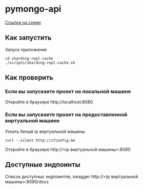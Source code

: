 # pymongo-api

[Ссылка на схему](https://viewer.diagrams.net/?tags=%7B%7D&lightbox=1&highlight=0000ff&edit=_blank&layers=1&nav=1&title=sprint_2_tasks.drawio#R%3Cmxfile%20pages%3D%226%22%3E%3Cdiagram%20name%3D%22Page-1%22%20id%3D%22-H_mtQnk-PTXWXPvYvuk%22%3EzVZdb5tAEPw1PKYKdzaxH%2BuPpA%2BxWsmJmj5VF9jCtcCiY7Ehv76HWQyEVrSVFVVC8u3c3K52ZjnsyHVS3hmVRTsMIHbEdVA6cuMI4bqzmf2pkapBvJvrBgiNDpjUAXv9Agy2tEIHkA%2BIhBiTzoagj2kKPg0wZQweh7RvGA%2BrZiqEEbD3VTxGP%2BuAorYvb9ltfAAdRlx6IW6ajUS1ZO4kj1SAxx4kt47wHCFL5ciVU2PDR64NIk3SWnJSriGuxW91bere%2FnuCc%2B8GUrpQzpf3Qu7w4TF%2FuJ19Xbq0OOjHK9EUOqi4YNl3mIa4WbFyVLV2WBGzeulXsU4DMNKWP0aaYJ8pv9442jG0WERJbCPXLp%2BxsMzg%2FvkMKP9HaGr0Y0E2DTCeN8Pnzk8tve6cxTiAISh70J8p0elxB5gAmcrGnGbu8YTwKyIWHB%2B7gWspUX%2FUGFM84uE5819ZZLns0mVNlSNTsyqpbb1SmR4ZaxqX2IoJS9%2FSHfnaneXYHVf8wh7v%2F7ZnNrIAAnvzcYiGIgwxVfG2Q1edSbbOquPcI2ZszXcgqvgaVwXh0DgoNT311l%2FqVO%2FmHG1KznwKqjZIrWhP%2FaB3qg67Y6docO4TGG1VB8Pgbycnx8L4MD3OpEwINH2X1WJeZg4NxIr0Yfg9erOhOnEnvkOcr%2FcPQG5%2FAg%3D%3D%3C%2Fdiagram%3E%3Cdiagram%20id%3D%22GL4-EUbbZFFcu53pu5Go%22%20name%3D%22%D0%A1%D1%85%D0%B5%D0%BC%D0%B0%20%E2%80%94%201%22%3E3Vhbc6IwFP41PtoBAoqPXXXtzLYz7nRm2z51IoTLNhImxAv99ZtAIgEs9mKrXTtTPV9ODuQ7tyQ9MF5uZxSm0Q3xEe5Zhr%2FtgUnPskwwcvmXQPIScc1RCYQ09qVSBdzGz0iChkRXsY%2BymiIjBLM4rYMeSRLksRoGKSWbulpAcP2pKQxRC7j1IG6jd7HPIrkKa1jhVygOI%2FVkcyDXt4RKWa4ki6BPNhoEpj0wpoSw8tdyO0ZYkKd4Kef9fGF092IUJew1E%2B78a3xFF8aKjYJneDP%2FZd15fWklY7laMPL5%2BqVIKItISBKIpxX6g5JV4iNh1eBSpXNNSMpBk4N%2FEWO5dCZcMcKhiC2xHEXbmN2L6ReOlB60kclWWi6EXBPmiMZLxBBVWMJorhkS4oM%2BVpkqJGWrzZyKLEhDxDroksEsONImSr5niPC3ozlXoAhDFq%2FrMQRlKIY7vd3UOYn5q1iGTBvgypiRSQNso24iIyvqITlL93nb0IVhuc7QtMv%2Fw7pdt2G3JKBll%2F%2FQlldBRYS9IdpA%2BbQ1xCtJTZovSRKSPkzjViRWcSZCYxPFDN2m0BOjG15s6jH1ok%2FXiDK07fSWIkvoa%2BxYip1NlfimyuZIS%2FqB8bKDaxR28JURZ9p%2F%2FjObhNP7LP89mCezft%2F%2BNtl57EwsA%2FxwJh7MWNVHjpeyH%2FKocxKPnq93zFN5ZwIxhtn9%2BCF9Mi%2Fn4PpxlGen7Yamlm1V7h3Kt5o%2FK%2FeezKNgdCqPdr221nGKfpM9creJjcSHek4QYzwmmNBiLvAhcgOP4xmj5AlpIwPPRYvgWF2qvjewh1%2FYpTpLrEYy3%2BtSv51N58%2Bu1WDX%2Bco9QGeJbLJrfUN27bNj12pvSYsC4Xewa7yZ3cARfwInCdPw8rOX9eLzOTE9AK9kvXnqOFqfbcfu2ffZC8e19V5r8nMVONBtC6l5aH1%2FC7YGJ%2BvB%2B0%2BXg0ZggWaafvJxUhHyPydvs2R%2BafJ2RpfGukeSIA6z9XH3U4HrIW9vT1q4ju10JtPrCXacOsGnP%2FW3o7pdLhP%2FUlxucikhiSiPPsyiHc8apwKfQ8brT1IgllGFrLrQtFrl9XucSVTzPlgQVaE4WBA1nzt7XK6wD9ZNx2jk9Huv95qx64yOVYC5WN1Ml%2BrV%2FT6Y%2FgM%3D%3C%2Fdiagram%3E%3Cdiagram%20id%3D%22K1dD-ALIAyTq-ja_hCuF%22%20name%3D%22%D0%A1%D1%85%D0%B5%D0%BC%D0%B0%20%E2%80%94%202%22%3E7VrbcpswEP0aPzoD4mL8mLpO0k7byTRt0vYlo4AMNBh5ZPlCvr7CSEEgsJ0GYpuJ%2FWDrIC1w9uyuJOgZo%2Bn6ksBZ8BV7KOoBzVv3jI89AHQDmOwnRZIMGQzsDPBJ6PFOOXATPiEOahxdhB6aFzpSjCMazoqgi%2BMYubSAQULwqthtgqPiWWfQRwpw48JIRe9CjwYZ6oBBjl%2Bh0A%2FEmXV7mB2ZQtGZ38k8gB5eSZAx7hkjgjHN%2Fk3XIxSl5AlesnEXNUefL4ygmO4zgJ7favfnAQru%2Fc9%2Fnn7Gy2%2FE7gN%2BbTQRN4w8dv%2B8iQkNsI9jGI1z9APBi9hDqVWNtfI%2BXzCeMVBn4F9EacKdCRcUMyig04gfReuQ%2FkqHn1m89Vs68nHNLW8aidS4RiScIoqIwGJKEm7IBAL4vQE0QxdAbnDTSuRW2aRKqhAdJD6iW5h0sn4pfdJA7opLhNlZSMI6EBRBGi6L8oJcpf5zv%2Beh1zhklwI0HlHG0MqG8HgyLK1oYo4XxEV8lCyHXYaGJUPZHSuG2B%2FpfnJoo7YXKM%2FIzraE0YJzMUumOPZxH85CRZW55lK3roKQopsZdNOjK5Z4ivqqdeISEYrWW90j2DEGBXaAYGeVJwFdRHYgJQBbq%2FdogcItfI2XP0a6Pr768i25uDXvPjxdJOjAkSrFaR61NZEqRWUhJnfEY63XMkXvDr2dITpsOkRf5VDjkA7VO%2BFQ3T6UR8nUffS%2BX84%2BLX4g5%2Fp74t06oK%2Bfukd3lcz2PWo0Xkb39ei2y5aK1KZEze%2BZ29JJw6vK1CSMohGOMNmMNTyInInL8Dkl%2BBFJR2zXQQ%2BTpgqbVihs5lsWtm1ZWeKYzZSJpwbT8ZOrm0VyrYOTK5ZRZXbV2cTxs2scH7uns3zKM76p63LO77O1kuY0ulZqrr5rR1UNdOvkCnzB1VK1b7zAgxOt8GIKWU6Q6uz8%2BBOktU%2BCFCJ%2BkwQJQE1x78Mt%2FGov5ndipd8UxzGV8OxTyfvm007Zt809C5PZGu%2Fq7grn%2FaHLvDsH592s493tMO8DcHDerWreQafyTHkCfAR5pqZ6gk7lGYX3w%2BeZQR3vXcozZd6PIM%2BoG0LZbLFTeaY8j6zMM1XzyPZ4r9kkMjqVZxTeq%2FLMm%2FIuNgtV3ruUZ8q8V%2BaZt%2BVdV3hX%2BEaxd56%2B4MBaMY7TrQYPzoPnBapEdopfQ0oRiTcI0HJKxUsNQNmq%2BJ99h1pn7N4%2F4PTu3BaQfGJVpH6BvfIxu2kXn47b5SXyvo%2FZlZguG2r7Mbu6Aj9tJR2NQEp%2BHQ7PnEFDGqmw1bZM1A2Dd5m0IJOB0ZxMqmy1LRN1f%2BNdJg3IBJSziTU8ExXoxS92lbNJha22ZaJux7zLpA2ZsEJhgYZkUmGrbZmou0fvMmlBJmmhaEomVbbalom66eLieBL68yVR9PKap3QTx0Vu5VO6B8cyra2uf8Fqs7S0aPPVUtbMXzDP%2FJG%2Fpm%2BM%2FwE%3D%3C%2Fdiagram%3E%3Cdiagram%20id%3D%22lS_xx74Zl5_aOEXoPGeE%22%20name%3D%22%D0%A1%D1%85%D0%B5%D0%BC%D0%B0%20%E2%80%94%203%22%3E7Vtbc9o4FP41PMJYkuXLYwPZ7kM7m26mm9KXjmILcGssRogA%2FfXri4wvsilJ7Nh4QmYSdGQdrO98%2BuRzIkZouj585GSz%2Bsxc6o%2Bg5h5GaDaCEADbCv9ElmNiMTWYGJbcc%2BVFmeHe%2B02lUZPWnefSbeFCwZgvvE3R6LAgoI4o2AjnbF%2B8bMH84qduyJIqhnuH%2BKr1wXPFKrFa0Mzsf1NvuUo%2FGRh20rMm6cVyJtsVcdk%2BZ0K3IzTljInk3fowpX4EXopLMu6vmt7TjXEaiEsGfJ3%2FR%2BbfjOkNRIvv8Munnw%2F%2FfhkjebdPxN%2FJGXPqelt5y%2BKY4sDZLnBp5AqM0M1%2B5Ql6vyFO1LsPIx%2FaVmLty%2B6F5%2FtT5jMej0ULjSCNhPat4OwXzfXczExN06IRLBA5uxa%2FQrs6STnvJ8oFPeRMctIfKVtTwY%2FhJWmvIQMgGQht2d5n8QRpkFa5WKbjiKTQ8uQ6Qzl8I4GuBv0fzHa%2Fw4VBbOzNdjPrYb7zxkBBl7oh6WSTcbFiSxYQ%2Fzaz3mT4R7Bk13xibCNR%2F0mFOMoVRHaCFWNCD574Fg2fYNma53pmB%2Bk5bhxzjTvKvXDalKe2IIRAOsIwNUS%2BxtpE006WzGPcOuZbZZ%2B1URaEL6k4A6VchhF%2BZ7nAqU%2BE91Rc1FWBlUPvmBfeyolDyMYFDiFc4saW7bhD5aj8IlQdTTTdNICd%2Fi76tUt%2BEwAUvzHtTtN7OROR1ikVc0TMaFlDxZR2IE85OeoM32qplUTsDDZQpeBZCW2Og68SF6gI%2Bua4ZsGSjcnGe52sNyDGCJk9E2P96lZAjvTzAuebXgHmhSJs9WoB4C4DCgYRUAB7FVHj2iMKOo8o7NcaNZVNKt6itj%2FCsEWPhU1mHy6h1sKpyj4Mx6KPi6Y2tmKWoXe%2BsVkKxmEGyl01%2Beg%2FuEAvgos7B1dNm2Nw4RWCi3oHLug2K3lOgpwJvg4KmUmcDFuNJsONbQb9SlhAp%2BWQF23vb5aDAvs69%2Ff0AbKsj%2BgK9RFfoo8Av6U%2BopqtfUzO4Ks9v26Lox%2B1Opu8KnGPX%2B1s%2BoZ%2B4b6kt4a7Xof745BxtzrHHdfh7gwYdxN2jrtRjTsclM6Un397oDNqeixxH5LOKLh3rzM1KTMclM6Uce%2BBztRk02hQOlN%2BjqzUmarnyNZwT4Os4j4knVFwr9KZt8Ud1OE%2BJJ0p416pM2%2BLu5qVKnjTwP0QHRsKWwELolKDS7arU4KaAzuy3xEhKA9iC9QySNOjQlApVbyk7lAbjD%2FXD%2BQT3B%2FLArmY4ArpT22vPEahG8VjFEY5Rb70GIWypsuOWj43AdUM%2FLqZ1BuClOJq2xPLbIgjFb7apolaMHinSQs0MVFzNKny1TZN1PrGO00aoAksqwm2J%2BkO9OyDe2U1qfDVNk3Ucsw7TdqgSbhRYNgQTSp8tU0TtXr0TpMWaBJtFE3RpMpX2zRRi10OCxbecvvEFb686vS%2F5VCn8r90jxbWcUOn%2FHEptWjzYGnYzL62kcQj%2B%2FILuv0f%3C%2Fdiagram%3E%3Cdiagram%20name%3D%22%D0%A1%D1%85%D0%B5%D0%BC%D0%B0%20%E2%80%94%204%22%20id%3D%22A2keQqWTK92AD725LKQJ%22%3E7Vxbc9o4FP41PMJYvvsx5NJ2Jt1lNzu77b50hC3ArbGoLQjk11e%2BCCxLULdYGEjIDLGOZRnO9%2Bk70pFMz7idr98lcDH7iAMU9XQtWPeMu56uA9tx6L%2FMsiksnmsUhmkSBmWlneEpfEGlUSutyzBAKVeRYByRcMEbfRzHyCecDSYJfuarTXDE33UBp0gwPPkwEq3%2FhQGZFVZXd3b29yicztidge0VZ%2BaQVS6%2FSTqDAX6umIz7nnGbYEyKo%2Fn6FkWZ85hfVv2%2Fhi9O%2FCFafQ3%2BT0d%2FJtHHab9o7OFXLtl%2BhQTFpOWmzfK7kQ1zGAqo%2F8oiTsgMT3EMo%2FuddZjgZRygrFmNlnZ1HjFeUCOgxq%2BIkE1JBrgkmJpmZB6VZ9E6JJ8qx5%2BzpgZWWbpbly3nhQ0rxCTZbC%2FKCpWrsuLusrzErmvoO0ZNmEzRoXpGWTHzUoVgpcvfITxH9O60QoIiSMIVz0JYknm6rbe9dIRD%2BgF1rex4237Hup2jDbTKy%2BIbTPEy8VHZxo4E9KDyoXamnBpymqTTcfj0gGdDw3j%2F6I9fyPKf%2B75hdUkT7XdoUmHGZ44Yh2hSQ7U5bwr%2FF%2FVelp4zCvsPD%2F8mt87j9%2Fu5PiJ9Q%2BSXtJ53JJs45A%2FAfOhDrmC0LO8kwM6D%2BjwLCXpawPyrP9MAwgOYkgR%2FQ7c4wkl%2BtWH7LhpP6JlJGEUVewCRO%2FF%2FubeuUELQuneoG5ZnDSbiZXcyWXh63sUEwGyzSjywHUW%2BdiW%2BtiN612EQrjif29%2BXWYgZTnBM%2BmneWW5oBaAv1rnH2Hl6NM3%2FU2huQPY%2B1PJ3r0fRcLft04%2Bb36Ks3dJd%2F0aQRm%2F94Y9pGK%2F33apGJgoe4RkDo3Aa02Of4o8oOYYZxCGN5jfliXkYBLm6yKjHkzP75EyhACsXWgN0pVyzeK7phsg1DYhcM6zjuSaXb7dT%2Bd5K9ufKmcuSb0%2BUb7mnu5Rv72rl23K5HmVpEvU2ZeqtKXI1CxUK5Ptm9OHpwyda4x0k6BluXrWWmnzYtgAYWCL0jB6nEVOnSzH9lSmTalEEaqY%2BplsD3dAHmmmYjkv7s2t7tRFZocltTH0OfMmrVFXg1GS16aDYNAd6C91L7m9dmbL6OE6X0Zdvq1ctqYAl8Bjquoi6Z4mg6ypBv96Zp%2BkCzt2mZw4cSQzTZcMXd6DM46aybnabd7NX3cdMj8%2FeycctngRyZcMWccCaoCBMD3Qz8PNuVutMEw0aGpR1v%2BGdo2kMkYq9SGZukRA83BScvUjY%2FFjCdiUhTtr1Wpg5SHEAgsfPdSpOCyOUhPRrZ91QmJ5benWC3s%2FS01vLnll6Xqq3eeQo9adTckfJIHUbIktiOWaNMHsy8rKG6OjWsYHH3vl23Vq77Q13pd4S4%2B65J%2Fp%2Faz2olUnR%2FgxQA1pqR9LyuDms160KOVUZ0prhXMsIgvPD%2BcDQtjOghai%2F2MxxPMV9uAiPi%2F2qIrZu8GOn7kN2p2vkF7b4uT8EN9BEt8uu0ukS92%2FthLhQlIsMT1cw25cOc9eBrynMeqe92RECXx720i8Uy2zu0ea0d5tD2p91Uhcs%2Bfmt23mwFPc1pDOYBOK090I9XluR8jp3uLjqmzv8UAL1ohx%2Bfh5nSyIXkMPZxRATcBPlPF%2FjdpCvaS2%2BnGqnnJwCnabxTrdvVh3MoOmWmm7HEZLlyFxejWuRV7OJvALJeqA6eRWTFsUQog8POL3BomB9tcLK%2FnrCmkTxkoKRv043uACa0TDW1bPP7YEhrhOWYIxfHRhO52BY%2B8DwXxsYQLZX5bRg2HIw9OuXqXPUKXHCX6Jx9Tp1jkK1JwugX79QnaNS7UkRGNevVPXRrVypZMNbZWgw6EU0rl6pRDRkSnVaNMTtvSUaV69UAhpSpTotGuJsW0ABxcFN9lw4LcU4zvIqAUxn24l3BYLMPoKEoCTOLbq2czR7FlwX8jId77Q%2FMNYUkawAZUkiCrMdudfJsPm9TkCzagRoutlJFIB6S6q3NzXYaHx1BOuON3W0XW%2FgOm1RR9KYavbINk2%2FsedE7AF6i%2ByRNaaaPWL25o09qtgDBO0xvYHd7FczxD26gvZIGlPNHjHd9Mae07GHBhtLb4s9ksZUs0dMj72x52TsyYJNa%2ByRNaaaPWI6z8fxJJymq0Sg0VEPELk%2B8qXroGPXMi2VDwqZtUlO99uOWabqojZvm7XN217nXhQTPOfvRYv3oiP7vYvTelFMzNz4BIu9P53BRXa4nEdFhd3zm49wjKIRTkMS4ixujDEheN4TH%2FAkuOZnvCRRGFM5YD8RqFIIDNPmnK%2BzZzkrzjdO6nsxZ3G1vrd43xta174XZ%2FxX63u75nugzPe0uPvZzGKQsvvxUeP%2BBw%3D%3D%3C%2Fdiagram%3E%3Cdiagram%20name%3D%22%D0%A1%D1%85%D0%B5%D0%BC%D0%B0%20%E2%80%94%205%22%20id%3D%22rUQXpXDzHUGPiPdeK2CY%22%3E7V1bc%2BK4Ev41POKS7%2FZjCJPZObM7xW5O1U7OS0pgAToxFmubS%2BbXr3wRtiVBHECYXJgqgmVbmP66v2611JqeebvYfo3hcv4HCVDYM0Cw7ZnDnmHowPLon6zluWhxdKtomMU4KC%2BqGu7xL8TuLFtXOEBJ48KUkDDFy2bjhEQRmqSNNhjHZNO8bErC5rcu4QwJDfcTGIqtf%2BMgnRetnuFW7b8hPJuzb9YdvzizgOzi8pckcxiQTa3J%2FNIzb2NC0uLTYnuLwkx4TC7P9j%2FTGdDxX%2F73gT%2F2w%2F8Y9qpfdHb3mlt2PyFGUXp018FvI%2FzrT%2BiPh9HahjMSJ9MffcMsf1v6zASGAiq%2F8pDE6ZzMSATDL1XrICarKEBZt4AeVdf8TsiSNuq08f8oTZ9LZYCrlNCmeboIy7Noi9Of2e2aXR491M4Mt2XP%2BcEzO4jS%2BLl2U3b4UD9X3ZYfsfuK35f9KE4fXhBmeV1CVvEEHZCgXqpLCuMZKjv8ZuPNfET6f0bgYfTr76%2F%2F%2Ff7V7Fs7laG2hsgC0aek98UohCleN58Olko%2F211XAUs%2FlNi%2BAmf2lGsYrsqvEoCvYM2Q2Mxxiu6XMP%2FxG8oNTQinOAxvSUji%2FF5zamf%2FsnYSpbX24kXbkzQmT6h2xslfO4DWKE7R9giIRImWvRhWaeIlcZlu2e%2BmogHdL%2FV%2FXqMA31YEAhBE%2Fmlr%2B2xtvwm1MDXdvpCtHXrKdqYGXjY10XQmHhpPRSMMIPKmE4UmZXsNi7INX7NFm7KAaFMOUCRsWyJsJ6TfOgjwuiF0559V5qlzhuonubnc0At0Y7nNRcbO00%2Bz7O%2FN6Nv9t5%2F0iq8wRRv4zPqlj5l3XVwlQEtFnjbxgyGeRfTzhIoeUagGGTCYRig35YkFDoLc2GWK0FSV7OEZYejsuDB93VCIPMOUIW9JuJRpRx138wxcKsXd6ZJL2eeHBq%2FKuVQ1J7onUl1564hg%2BjgV3h4HuKNrtmVarkdN2XN8t9lhwchlHxyyu4c6Hmz33TKq7nKUakopVZdQqmVphirr8pSxKh3mJavw8Wn9oelU90yOT2Wws0C0jrqhEPVXjRHelJlZns5FLpUY63ZmyEIXT1MlcGbWCuzsNrezD21klt8cAMqCFl8CuLKYRRft6VoHgPRghGJMf3eGvjAotI36sLAPNAB2LXvGhvkR3%2BeJwdHLA0FfSXS0Y%2BZSs1yLG94UUZsQD8k60oDlOrrP3pv9ely%2FiuMsvdts4Cui6p0y6o38RJWu6ChDcXLmQa4nutMMxx3PVqUY8vRht8Tl1pkLtFMMLnWlX4VitKCsUxnrNA8lplOWzwsSzUgfLvGBaLBFxliVm6djqKZt2G0DO1U5Kb3T5MRRNHplid7Wkyq1ibguzMXtEujXZKHePtCXmj6TP6b31oHu3P%2B1nibt1qLFHEju%2FpJHimY2bjnJBe5Le%2BxPlChzmmYzoPTYSKMzp2mIuZBkDuNADD3fqMi5KRS%2Fe4nrcokfyvq9KYlfocjfTgao8iOW3hhk59ker4NszxmDiT16cxkf0%2B2aq6OCiSvLspht83%2FdBhOGuBIkJ1gR%2FzdKsFYbgtUls1jqCFZMYBRRRB8eEHqLuazrX%2B%2FGYaEDs6W345PX5wPD2QfG%2BMOB4XYOhriIogRj8tHA2C2n6A4McYFFEXq%2Ff5q6Rp4SB%2F0lGu%2Bep66QqJg6iGi8e6K6QqYy9yQJzPfPVHx0K2cqWXirDg1jHxrvnqlENGRMdVk0zH1ovHumEtCQMtVl0WhRd4Gi4CarKaRHEYmyvEoAk%2Flu4F2DIGsfwTRFcZS3GKASNKsjNIS8zDUuEC9iTRHJGlC2xKOwthNXrphOc6mUDmxOAdqulRIJgO9J8eooU1Zr8t4VrDu94dH2fM1zz6U6ks5Ua4%2BYDPnUnotpj26cUXtknanWnhYlMJ%2Facybt4Vdb6sDyNcc%2BTnvEEbakM9XaI6vn%2BdSeS2kPdTa2cS7tkXSmWnta1AV9ao8q7cmczdm0R9aZYu1hj1DTngmJpniWrGNBjU7agsKboIl0HnTs2ZZdaYSKSqOmnN3OF5qwUqc3tZCbZbfYQm62E093UhTTbdcvRW7bE%2BeSuuib354G3%2F%2BKHgaP%2BI9kDoc%2FZ4u%2B3nH1iNXwGScVvpl%2Bc%2FW05oOX1sKcfyXUCctZ5G7C8ZplZ45jayaoXkd6H8czNaPWTbPk2bJtbZcgvFAZU4tBFFXaZa5QkzRzH6%2F1QVPkyH1Q4PpjoNIHmWy1RSnfXWlrze5V7cwiFbY45ohRgBNR4kLoVy8hL%2BFYbGfZ9nTaNCSbyRzGqRbgGE3SxwCmcA9MPDYAmgDKsBkMXQBYpXKtvVBbhZjxVX22K1I1uCRmLSL9GjisJvx3OEbhiCQ4xSQL6sckTcmiJ6kiD7MrB3DyNMv5vWE52asnFpqnGd9LxgcCigB44A4UOlPs0wfqwxAg0SZMElfD2ZYUWrKgSrWcF2MXZTbqNjnQ9A0BcFOyiw6fLjjftnCyDQg4wPEi32FxAJNlsT%2FjFG8zidbNdJkxdv5w9qBnD2XQ81X%2FZbdDvJjRRw%2FxmL7DX6sYZT9phiIUQ%2Fr4d4NsB0gUa8l6pjJocjwOGJE8PVeTTGe5qkyRbRZwbdDA5fKRArLGE0S5%2FO52%2BONxFBPKtShRDJLN7edgOp7mOiJjykbnnqex1bjnR0qcBhaQIqs0xBGlK7bJqcBNL5KpnBgFMA84T7hJTC0xRdf4BdiGlbXT6wKMKicYqeVDx3Ky2u6GD7REH%2Bg6MstjWzeeH09LgO9K1%2Bf3ThlGtNlv0ZDDd%2Bp4w%2BbSJTpHoqp3MxAncu%2FFNfnqN8WpWeDd3d3gzlVpajZnZ66YXHEkxGkq82%2FifCj1JR8MBQuIexVcFoUWQ%2BIuoowIpRsSP%2BEoOzf8cf%2F4P%2BqJVAcY7stBoGOJ4DiqAgtJSWyPqq1%2Fk70PBvm7l7%2Fb%2BfuwR7HwRADV2pAqNEzAh3sd2wozjZbzYJMQJgkukkF0bCk21%2FDgJrt2CcdmsvHFVOMu5en7fiOMsFzj1WnPMwYXB6mnXsR3YO%2FyzibkuGDF4pMvrSfjANfRhaMeSTViO%2FXdr6elvuUVwW4zbvWd4%2FPs3VWbHhyJX7mi8lv2WscutLS5vSEscC5FpYfVf5dRXF79pyPml38B%3C%2Fdiagram%3E%3C%2Fmxfile%3E)

## Как запустить
Запуск приложения

```shell
cd sharding-repl-cache
./scripts/sharding-repl-cache.sh
```

## Как проверить

### Если вы запускаете проект на локальной машине

Откройте в браузере http://localhost:8080

### Если вы запускаете проект на предоставленной виртуальной машине

Узнать белый ip виртуальной машины

```shell
curl --silent http://ifconfig.me
```

Откройте в браузере http://<ip виртуальной машины>:8080

## Доступные эндпоинты

Список доступных эндпоинтов, swagger http://<ip виртуальной машины>:8080/docs
